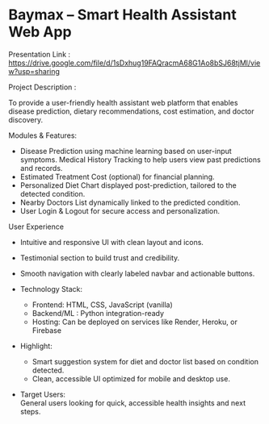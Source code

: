 #  Baymax – Smart Health Assistant Web App
Presentation Link : https://drive.google.com/file/d/1sDxhug19FAQracmA68G1Ao8bSJ68tjMl/view?usp=sharing

Project Description :


  To provide a user-friendly health assistant web platform that enables disease prediction, dietary recommendations, cost estimation, and doctor discovery.

Modules & Features:
  -  Disease Prediction using machine learning based on user-input symptoms.
    Medical History Tracking to help users view past predictions and records.
  - Estimated Treatment Cost (optional) for financial planning.
  -  Personalized Diet Chart displayed post-prediction, tailored to the detected condition.
  - Nearby Doctors List dynamically linked to the predicted condition.
  - User Login & Logout for secure access and personalization.

  User Experience
  - Intuitive and responsive UI with clean layout and icons.
  - Testimonial section to build trust and credibility.
  - Smooth navigation with clearly labeled navbar and actionable buttons.

- Technology Stack:
  - Frontend: HTML, CSS, JavaScript (vanilla)
  - Backend/ML : Python integration-ready
  - Hosting: Can be deployed on services like Render, Heroku, or Firebase

- Highlight:
  - Smart suggestion system for diet and doctor list based on condition detected.
  - Clean, accessible UI optimized for mobile and desktop use.

- Target Users:  
  General users looking for quick, accessible health insights and next steps.


 
